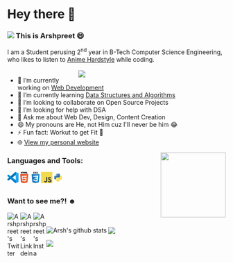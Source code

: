 # Hey there 👋
### <img src="https://thumbs.gfycat.com/DeafeningShinyBeagle-size_restricted.gif" width="50"> This is Arshpreet :smile:
I am a Student perusing 2<sup>nd</sup> year in B-Tech Computer Science Engineering, who likes to listen to <a href="https://youtu.be/SyiRqWvb5NQ" target="_blank">Anime Hardstyle</a> while coding.
<br>
<br>
<img align='right' src="https://media.giphy.com/media/836HiJc7pgzy8iNXCn/giphy.gif" width="340" />

- 🔭 I’m currently working on <a href="https://www.w3schools.com/whatis">Web Development</a> 
- 🌱 I’m currently learning <a href="https://www.youtube.com/playlist?list=PL9gnSGHSqcnr_DxHsP7AW9ftq0AtAyYqJ">Data Structures and Algorithms</a>
- 👯 I’m looking to collaborate on Open Source Projects
- 🤔 I’m looking for help with DSA
- 💬 Ask me about Web Dev, Design, Content Creation 
- 😄 My pronouns are He, not Him cuz I'll never be him 😂
- ⚡ Fun fact: Workut to get Fit :muscle:
- 🌐 <a href="https://avibedi1768.github.io">View my personal website</a>

<img align="right" width="150" height="150" src="http://31.media.tumblr.com/17fea920ff36ef4f5b877d5216a7aad9/tumblr_mo9xje8zZ41qcbiufo1_1280.gif"></a>
### Languages and Tools:
<img align="left" alt="Visual Studio Code" width="26px" src="https://raw.githubusercontent.com/github/explore/80688e429a7d4ef2fca1e82350fe8e3517d3494d/topics/visual-studio-code/visual-studio-code.png" />
<img align="left" alt="HTML5" width="26px" src="https://raw.githubusercontent.com/github/explore/80688e429a7d4ef2fca1e82350fe8e3517d3494d/topics/html/html.png" />
<img align="left" alt="CSS3" width="26px" src="https://raw.githubusercontent.com/github/explore/80688e429a7d4ef2fca1e82350fe8e3517d3494d/topics/css/css.png" />
<img align="left" alt="JavaScript" width="26px" src="https://raw.githubusercontent.com/github/explore/80688e429a7d4ef2fca1e82350fe8e3517d3494d/topics/javascript/javascript.png" />
<img align="left" alt="python" width="26px" src="https://raw.githubusercontent.com/github/explore/80688e429a7d4ef2fca1e82350fe8e3517d3494d/topics/python/python.png" />
<br />
<br />

### Want to see me?! ☻
<a href="https://twitter.com/avibedi1768" target="_blank" rel="nofollow"><img align="left" alt="Arshpreet's Twitter" width="30px" src="https://img.icons8.com/color/48/000000/twitter--v2.png" /></a><a href="https://www.linkedin.com/in/arshpreetsinghbedi" target="_blank" rel="nofollow"><img align="left" alt="Arshpreet's Linkdein" width="30px" src="https://img.icons8.com/color/48/000000/linkedin-2--v2.png" /></a><a href="https://www.instagram.com/avi_bedi1768" target="_blank" rel="nofollow"><img align="left" alt="Arshpreet's Insta" width="30px" src="https://img.icons8.com/color/48/000000/instagram-new--v2.png" /></a>
<br>

<img align="center" src="https://github-readme-stats.vercel.app/api?username=avibedi1768&show_icons=true&include_all_commits=true&theme=radical" alt="Arsh's github stats" />
<img align="center" src="https://github-readme-stats.vercel.app/api/top-langs/?username=avibedi1768&layout=compact&theme=radical" />

![](https://github-profile-summary-cards.vercel.app/api/cards/profile-details?username=avibedi1768&theme=github_dark)

<!-- <img src="https://github-readme-stats.vercel.app/api?username=avibedi1768&show_icons=true&count_private=true" alt="avibedi1768" /> -->
